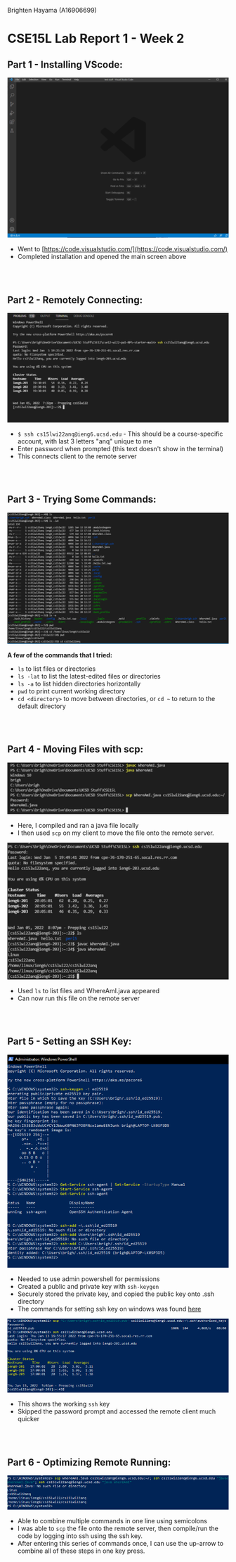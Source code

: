 Brighten Hayama (A16906699)
# **CSE15L Lab Report 1 - Week 2**

## Part 1 - Installing VScode:
![Image](./screenshots/report1/part1-vscodeSetup.PNG)

* Went to [https://code.visualstudio.com/](https://code.visualstudio.com/)
* Completed installation and opened the main screen above

<br/><br/>

## Part 2 - Remotely Connecting:
![Image](./screenshots/report1/part2-RemotelyConnecting.PNG)

* `$ ssh cs15lwi22anq@ieng6.ucsd.edu` - This should be a course-specific account, with last 3 letters "anq" unique to me
* Enter password when prompted (this text doesn't show in the terminal)
* This connects client to the remote server

<br/><br/>

## Part 3 - Trying Some Commands:
![Image](./screenshots/report1/part3-usingCommands.PNG)

**A few of the commands that I tried:**
* `ls` to list files or directories
* `ls -lat` to list the latest-edited files or directories
* `ls -a` to list hidden directories horizontally
* `pwd` to print current working directory
* `cd <directory>` to move between directories, or `cd ~` to return to the default directory

<br/><br/>

## Part 4 - Moving Files with scp:
![Image](./screenshots/report1/part4-scpFile.PNG)

* Here, I compiled and ran a java file locally
* I then used `scp` on my client to move the file onto the remote server.

![Image](./screenshots/report1/part4-runningRemote.PNG)

* Used `ls` to list files and WhereAmI.java appeared
* Can now run this file on the remote server

<br/><br/>

## Part 5 - Setting an SSH Key:
![Image](./screenshots/report1/part5-setupSSH.PNG)

* Needed to use admin powershell for permissions
* Created a public and private key with `ssh-keygen`
* Securely stored the private key, and copied the public key onto .ssh directory
* The commands for setting ssh key on windows was found [here](https://docs.microsoft.com/en-us/windows-server/administration/openssh/openssh_keymanagement#user-key-generation)


![Image](./screenshots/report1/part5-workingSSH.PNG)

* This shows the working `ssh` key
* Skipped the password prompt and accessed the remote client much quicker

<br/><br/>

## Part 6 - Optimizing Remote Running:
![Image](./screenshots/report1/part6-optimize.PNG)

* Able to combine multiple commands in one line using semicolons
* I was able to `scp` the file onto the remote server, then compile/run the code by logging into ssh using the ssh key.
* After entering this series of commands once, I can use the up-arrow to combine all of these steps in one key press.



